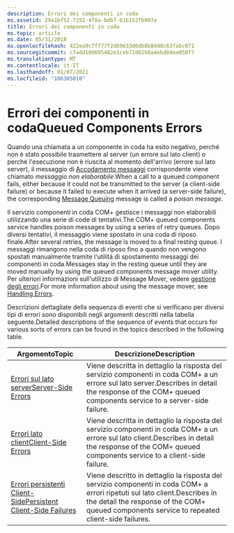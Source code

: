 ```yaml
---
description: Errori dei componenti in coda
ms.assetid: 29a1bf52-7252-4f8a-bdb7-61b152fb907e
title: Errori dei componenti in coda
ms.topic: article
ms.date: 05/31/2018
ms.openlocfilehash: 422ea9c7ff77f2d69633d6db8b8d48c63fabc071
ms.sourcegitcommit: c7add10d695482e1ceb72d62b8a4ebd84ea050f7
ms.translationtype: MT
ms.contentlocale: it-IT
ms.lasthandoff: 01/07/2021
ms.locfileid: "106305010"
---
```

# <a name="queued-components-errors"></a><span data-ttu-id="1ad89-103">Errori dei componenti in coda</span><span class="sxs-lookup"><span data-stu-id="1ad89-103">Queued Components Errors</span></span>

<span data-ttu-id="1ad89-104">Quando una chiamata a un componente in coda ha esito negativo, perché non è stato possibile trasmettere al server (un errore sul lato client) o perché l'esecuzione non è riuscita al momento dell'arrivo (errore sul lato server), il messaggio di [Accodamento messaggi](/previous-versions/windows/desktop/legacy/ms711472(v=vs.85)) corrispondente viene chiamato *messaggio non elaborabile*.</span><span class="sxs-lookup"><span data-stu-id="1ad89-104">When a call to a queued component fails, either because it could not be transmitted to the server (a client-side failure) or because it failed to execute when it arrived (a server-side failure), the corresponding [Message Queuing](/previous-versions/windows/desktop/legacy/ms711472(v=vs.85)) message is called a *poison message*.</span></span>

<span data-ttu-id="1ad89-105">Il servizio componenti in coda COM+ gestisce i messaggi non elaborabili utilizzando una serie di code di tentativi.</span><span class="sxs-lookup"><span data-stu-id="1ad89-105">The COM+ queued components service handles poison messages by using a series of retry queues.</span></span> <span data-ttu-id="1ad89-106">Dopo diversi tentativi, il messaggio viene spostato in una coda di riposo finale.</span><span class="sxs-lookup"><span data-stu-id="1ad89-106">After several retries, the message is moved to a final resting queue.</span></span> <span data-ttu-id="1ad89-107">I messaggi rimangono nella coda di riposo fino a quando non vengono spostati manualmente tramite l'utilità di spostamento messaggi dei componenti in coda.</span><span class="sxs-lookup"><span data-stu-id="1ad89-107">Messages stay in the resting queue until they are moved manually by using the queued components message mover utility.</span></span> <span data-ttu-id="1ad89-108">Per ulteriori informazioni sull'utilizzo di Message Mover, vedere [gestione degli errori](handling-errors-in-queued-components.md).</span><span class="sxs-lookup"><span data-stu-id="1ad89-108">For more information about using the message mover, see [Handling Errors](handling-errors-in-queued-components.md).</span></span>

<span data-ttu-id="1ad89-109">Descrizioni dettagliate della sequenza di eventi che si verificano per diversi tipi di errori sono disponibili negli argomenti descritti nella tabella seguente.</span><span class="sxs-lookup"><span data-stu-id="1ad89-109">Detailed descriptions of the sequence of events that occurs for various sorts of errors can be found in the topics described in the following table.</span></span>



| <span data-ttu-id="1ad89-110">Argomento</span><span class="sxs-lookup"><span data-stu-id="1ad89-110">Topic</span></span>                                                                             | <span data-ttu-id="1ad89-111">Descrizione</span><span class="sxs-lookup"><span data-stu-id="1ad89-111">Description</span></span>                                                                                                             |
|-----------------------------------------------------------------------------------|-------------------------------------------------------------------------------------------------------------------------|
| [<span data-ttu-id="1ad89-112">Errori sul lato server</span><span class="sxs-lookup"><span data-stu-id="1ad89-112">Server-Side Errors</span></span>](server-side-errors.md)<br/>                           | <span data-ttu-id="1ad89-113">Viene descritta in dettaglio la risposta del servizio componenti in coda COM+ a un errore sul lato server.</span><span class="sxs-lookup"><span data-stu-id="1ad89-113">Describes in detail the response of the COM+ queued components service to a server-side failure.</span></span><br/>             |
| [<span data-ttu-id="1ad89-114">Errori lato client</span><span class="sxs-lookup"><span data-stu-id="1ad89-114">Client-Side Errors</span></span>](client-side-errors.md)<br/>                           | <span data-ttu-id="1ad89-115">Viene descritta in dettaglio la risposta del servizio componenti in coda COM+ a un errore sul lato client.</span><span class="sxs-lookup"><span data-stu-id="1ad89-115">Describes in detail the response of the COM+ queued components service to a client-side failure.</span></span><br/>             |
| [<span data-ttu-id="1ad89-116">Errori persistenti Client-Side</span><span class="sxs-lookup"><span data-stu-id="1ad89-116">Persistent Client-Side Failures</span></span>](persistent-client-side-failures.md)<br/> | <span data-ttu-id="1ad89-117">Viene descritto in dettaglio la risposta del servizio componenti in coda COM+ a errori ripetuti sul lato client.</span><span class="sxs-lookup"><span data-stu-id="1ad89-117">Describes in the detail the response of the COM+ queued components service to repeated client-side failures.</span></span><br/> |



 

 

 




